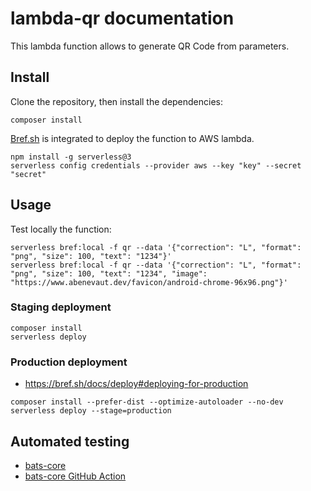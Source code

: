 # lambda-qr documentation
This lambda function allows to generate QR Code from parameters.

## Install

Clone the repository, then install the dependencies:
```shell
composer install
```

[Bref.sh](https://bref.sh/docs/setup) is integrated to deploy the function to AWS lambda.

```shell
npm install -g serverless@3
serverless config credentials --provider aws --key "key" --secret "secret"
```

## Usage

Test locally the function:

```shell
serverless bref:local -f qr --data '{"correction": "L", "format": "png", "size": 100, "text": "1234"}'
serverless bref:local -f qr --data '{"correction": "L", "format": "png", "size": 100, "text": "1234", "image": "https://www.abenevaut.dev/favicon/android-chrome-96x96.png"}'
```

### Staging deployment

```
composer install
serverless deploy
```

### Production deployment

- https://bref.sh/docs/deploy#deploying-for-production

```
composer install --prefer-dist --optimize-autoloader --no-dev
serverless deploy --stage=production
```

## Automated testing

- [bats-core](https://bats-core.readthedocs.io/en/stable/index.html)
- [bats-core GitHub Action](https://github.com/bats-core/bats-action)
